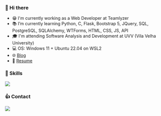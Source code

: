 ### :wave: Hi there 

- :grin: I'm currently working as a Web Developer at Teamlyzer
- 📚 I’m currently learning Python, C, Flask, Bootstrap 5, JQuery, SQL, PostgreSQL, SQLAlchemy, WTForms, HTML, CSS, JS, API
- :mortar_board: I'm attending Software Analysis and Development at UVV (Vila Velha University)
- 💻 OS: Windows 11 + Ubuntu 22.04 on WSL2
- 🌐 [Blog](https://phzsantos.github.io/)
- 📌 [Resume](https://resume.io/r/jVHSOopiU)

### 🎯 Skills

<a href="https://skillicons.dev">
  <img src="https://skillicons.dev/icons?i=vscode,vim,c,py,flask,linux,bash,git,github,md,html,css,sass,sqlite," />
</a>

### :thumbsup: Contact

<a href="https://linkedin.com/in/paulo-henrique-zanoteli-santos-758a2320a" target="_blank">
  <img src="https://skillicons.dev/icons?i=linkedin" target="_blank">
</a>
